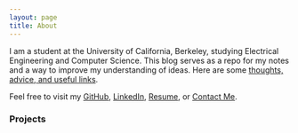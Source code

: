 ```yaml
---
layout: page
title: About
---
```


I am a student at the University of California, Berkeley, studying Electrical Engineering and Computer Science. This blog serves as a repo for my notes and a way to improve my understanding of ideas. Here are some [thoughts, advice, and useful links](/assets/thoughts).


Feel free to visit my [GitHub](https://github.com/sidharthgoel/), [LinkedIn](https://linkedin.com/in/sidharthgoel), [Resume](/assets/resume.pdf), or 
[Contact Me](mailto:me@sidharthgoel.com).

### Projects